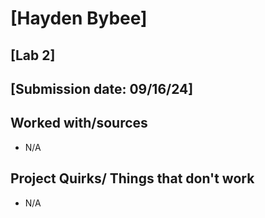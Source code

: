 # [Hayden Bybee]
## [Lab 2]
## [Submission date: 09/16/24]
## Worked with/sources 
* N/A
## Project Quirks/ Things that don't work
* N/A
